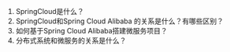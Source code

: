 1. SpringCloud是什么？
2. SpringCloud和Spring Cloud Alibaba 的关系是什么？有哪些区别？
3. 如何基于Spring Cloud Alibaba搭建微服务项目？
4. 分布式系统和微服务的关系是什么？

